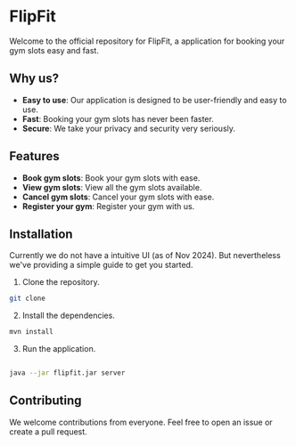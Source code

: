 # FlipFit

Welcome to the official repository for FlipFit, a application for booking your gym slots easy and fast.

## Why us?

- **Easy to use**: Our application is designed to be user-friendly and easy to use.
- **Fast**: Booking your gym slots has never been faster.
- **Secure**: We take your privacy and security very seriously.

## Features

- **Book gym slots**: Book your gym slots with ease.
- **View gym slots**: View all the gym slots available.
- **Cancel gym slots**: Cancel your gym slots with ease.
- **Register your gym**: Register your gym with us.

## Installation

Currently we do not have a intuitive UI (as of Nov 2024). But nevertheless we've providing a simple guide to get you started.

1. Clone the repository.

```bash
git clone
```

2. Install the dependencies.

```bash
mvn install
```

3. Run the application.

```bash

java --jar flipfit.jar server
```

## Contributing

We welcome contributions from everyone. Feel free to open an issue or create a pull request.
